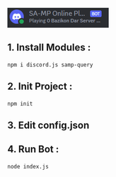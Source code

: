 ![اسکرین شات - ScreenShot](https://github.com/MOBiNoUo/SAMP-DiscordBot/blob/main/screenshot/SCREENSHOT.png)
## 1. Install Modules :
```nodejs
npm i discord.js samp-query
```
## 2. Init Project : 
```nodejs
npm init
```
## 3. Edit config.json 
## 4. Run Bot : 
```nodejs
node index.js
```

